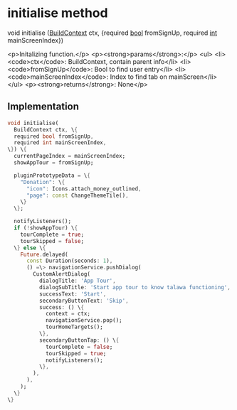 


# initialise method








void initialise
([BuildContext](https:api.flutter.dev/flutter/widgets/BuildContext-class.html) ctx, \{required [bool](https:api.flutter.dev/flutter/dart-core/bool-class.html) fromSignUp, required [int](https:api.flutter.dev/flutter/dart-core/int-class.html) mainScreenIndex\})





\<p\>Initalizing function.\</p\>
\<p\>\<strong\>params\</strong\>:\</p\>
\<ul\>
\<li\>\<code\>ctx\</code\>: BuildContext, contain parent info\</li\>
\<li\>\<code\>fromSignUp\</code\>: Bool to find user entry\</li\>
\<li\>\<code\>mainScreenIndex\</code\>: Index to find tab on mainScreen\</li\>
\</ul\>
\<p\>\<strong\>returns\</strong\>:
  None\</p\>



## Implementation

```dart
void initialise(
  BuildContext ctx, \{
  required bool fromSignUp,
  required int mainScreenIndex,
\}) \{
  currentPageIndex = mainScreenIndex;
  showAppTour = fromSignUp;

  pluginPrototypeData = \{
    "Donation": \{
      "icon": Icons.attach_money_outlined,
      "page": const ChangeThemeTile(),
    \}
  \};

  notifyListeners();
  if (!showAppTour) \{
    tourComplete = true;
    tourSkipped = false;
  \} else \{
    Future.delayed(
      const Duration(seconds: 1),
      () =\> navigationService.pushDialog(
        CustomAlertDialog(
          dialogTitle: 'App Tour',
          dialogSubTitle: 'Start app tour to know talawa functioning',
          successText: 'Start',
          secondaryButtonText: 'Skip',
          success: () \{
            context = ctx;
            navigationService.pop();
            tourHomeTargets();
          \},
          secondaryButtonTap: () \{
            tourComplete = false;
            tourSkipped = true;
            notifyListeners();
          \},
        ),
      ),
    );
  \}
\}
```







